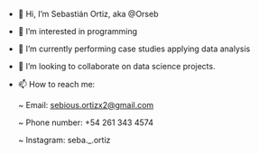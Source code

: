- 👋 Hi, I’m Sebastián Ortiz, aka @Orseb
- 👀 I’m interested in programming
- 🌱 I’m currently performing case studies applying data analysis
- 💞️ I’m looking to collaborate on data science projects.
- 📫 How to reach me:

   ~ Email: sebious.ortizx2@gmail.com
   
   ~ Phone number: +54 261 343 4574
   
   ~ Instagram: seba._.ortiz
